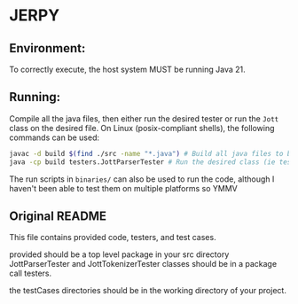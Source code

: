 # JERPY

## Environment:

To correctly execute, the host system MUST be running Java 21.

## Running:
Compile all the java files, then either run the desired tester or run the `Jott` class on the desired file.
On Linux (posix-compliant shells), the following commands can be used:

```bash
javac -d build $(find ./src -name "*.java") # Build all java files to build/
java -cp build testers.JottParserTester # Run the desired class (ie testers.JottParserTester)
```

The run scripts in `binaries/` can also be used to run the code, although I haven't been able to test them on multiple platforms so YMMV

## Original README

This file contains provided code, testers, and test cases.

provided should be a top level package in your src directory
JottParserTester and JottTokenizerTester classes should be in a package call testers.

the testCases directories should be in the working directory of your project. 

